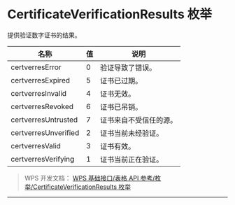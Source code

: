 # CertificateVerificationResults 枚举

提供验证数字证书的结果。

| 名称                 | 值  | 说明                   |
|----------------------|-----|------------------------|
| certverresError      | 0   | 验证导致了错误。       |
| certverresExpired    | 5   | 证书已过期。           |
| certverresInvalid    | 4   | 证书无效。             |
| certverresRevoked    | 6   | 证书已吊销。           |
| certverresUntrusted  | 7   | 证书来自不受信任的源。 |
| certverresUnverified | 2   | 证书当前未经验证。     |
| certverresValid      | 3   | 证书有效。             |
| certverresVerifying  | 1   | 证书当前正在验证。     |

> WPS 开发文档： [WPS 基础接口/表格 API 参考/枚举/CertificateVerificationResults 枚举](https://qn.cache.wpscdn.cn/encs/doc/office_v19/topics/WPS%20%E5%9F%BA%E7%A1%80%E6%8E%A5%E5%8F%A3/%E8%A1%A8%E6%A0%BC%20API%20%E5%8F%82%E8%80%83/%E6%9E%9A%E4%B8%BE/CertificateVerificationResults%20%E6%9E%9A%E4%B8%BE.html)

------------------------------------------------------------------------
